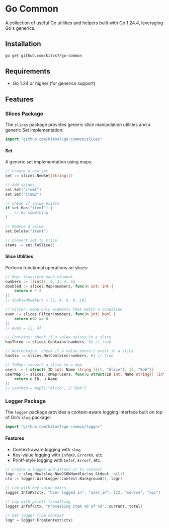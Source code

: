 # Go Common

A collection of useful Go utilities and helpers built with Go 1.24.4, leveraging Go's generics.

## Installation

```bash
go get github.com/kitos7/go-common
```

## Requirements

- Go 1.24 or higher (for generics support)

## Features

### Slices Package

The `slices` package provides generic slice manipulation utilities and a generic Set implementation:

```go
import "github.com/kitos7/go-common/slices"
```

#### Set

A generic set implementation using maps:

```go
// Create a new set
set := slices.NewSet[string]()

// Add values
set.Set("item1")
set.Set("item2")

// Check if value exists
if set.Has("item1") {
    // Do something
}

// Remove a value
set.Delete("item1")

// Convert set to slice
items := set.ToSlice()
```

#### Slice Utilities

Perform functional operations on slices:

```go
// Map: transform each element
numbers := []int{1, 2, 3, 4, 5}
doubled := slices.Map(numbers, func(n int) int {
    return n * 2
})
// doubledNumbers = [2, 4, 6, 8, 10]

// Filter: keep only elements that match a condition
even := slices.Filter(numbers, func(n int) bool {
    return n%2 == 0
})
// even = [2, 4]

// Contains: check if a value exists in a slice
hasThree := slices.Contains(numbers, 3) // true

// NotContains: check if a value doesn't exist in a slice
hasSix := slices.NotContains(numbers, 6) // true

// ToMap: convert a slice to a map
users := []struct{ ID int; Name string }{{1, "Alice"}, {2, "Bob"}}
userMap := slices.ToMap(users, func(u struct{ID int; Name string}) (int, string) {
    return u.ID, u.Name
})
// userMap = map[1:"Alice", 2:"Bob"]
```

### Logger Package

The `logger` package provides a context-aware logging interface built on top of Go's `slog` package:

```go
import "github.com/kitos7/go-common/logger"
```

#### Features

- Context-aware logging with `slog`
- Key-value logging with `InfoKV`, `ErrorKV`, etc.
- Printf-style logging with `Infof`, `Errorf`, etc.

```go
// Create a logger and attach it to context
logr := slog.New(slog.NewJSONHandler(os.Stdout, nil))
ctx := logger.WithLogger(context.Background(), logr)

// Log with key-value pairs
logger.InfoKV(ctx, "User logged in", "user_id", 123, "source", "api")

// Log with printf formatting
logger.Infof(ctx, "Processing item %d of %d", current, total)

// Get logger from context
logr = logger.FromContext(ctx)
```
